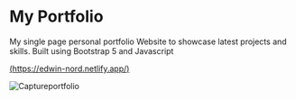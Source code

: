 # My Portfolio

My single page personal portfolio Website to showcase latest projects and skills. Built using Bootstrap 5 and Javascript

[(https://edwin-nord.netlify.app/)](https://edwin-nord.netlify.app/)

![Captureportfolio](https://user-images.githubusercontent.com/92110494/194719664-ae15960a-512b-469b-826e-9ddfe982f465.JPG)

